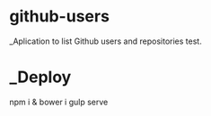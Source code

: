 # github-users
_Aplication to list Github users and repositories test.

# _Deploy
npm i & bower i
gulp serve
